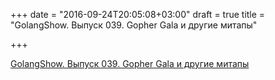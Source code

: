 +++
date = "2016-09-24T20:05:08+03:00"
draft = true
title = "GolangShow. Выпуск 039. Gopher Gala и другие митапы"

+++

<p><a href="http://golangshow.com/episode/2016/01-21-039/">GolangShow. Выпуск 039. Gopher Gala и другие митапы</a></p>
